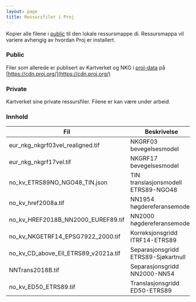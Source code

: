 ```yaml
---
layout: page
title: Ressursfiler i Proj
---
```


Kopier alle filene i [public](../src/projresources/public/) til den lokale ressursmappe di. Ressursmappa vil variere avhengig av hvordan Proj er installert.

### Public

Filer som allerede er publisert av Kartverket og NKG i [proj-data](https://github.com/OSGeo/PROJ-data) på [https://cdn.proj.org/](https://cdn.proj.org/)

### Private

Kartverket sine private ressursfiler. Filene er kan være under arbeid.


### Innhold

| Fil                                  | Beskrivelse                         |              |
| ------------------------------------ | ----------------------------------- | ------------ |
| eur_nkg_nkgrf03vel_realigned.tif     | NKGRF03 bevegelsesmodel             |              |
| eur_nkg_nkgrf17vel.tif               | NKGRF17 bevegelsesmodel             |              |
| no_kv_ETRS89NO_NGO48_TIN.json        | TIN translasjonsmodell ETRS89-NGO48 |              |
| no_kv_href2008a.tif                  | NN1954 høgdereferansemodell         |              |
| no_kv_HREF2018B_NN2000_EUREF89.tif   | NN2000 høgdereferansemodell         |              |
| no_kv_NKGETRF14_EPSG7922_2000.tif    | Korreksjonsgridd ITRF14-ETRS89      |              |
| no_kv_CD_above_Ell_ETRS89_v2021a.tif | Separasjonsgridd ETRS89-Sjøkartnull |              |
| NNTrans2018B.tif                     | Separasjonsgridd NN2000-NN54        |              |
| no_kv_ED50_ETRS89.tif                | Translasjonsgridd ED50-ETRS89       | Under arbeid |
